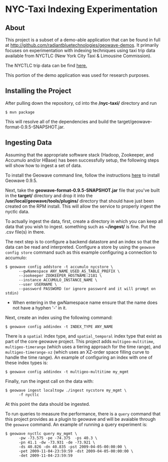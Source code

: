 # NYC-Taxi Indexing Experimentation
## About
This project is a subset of a demo-able application that can be found in full at http://github.com/radiantbluetechnologies/geowave-demos. It primarily focuses on experimentation with indexing techniques using taxi trip data available from NYCTLC (New York City Taxi & Limousine Commission).

The NYCTLC trip data can be find [here.](http://www.nyc.gov/html/tlc/html/about/trip_record_data.shtml)

This portion of the demo application was used for research purposes.


## Installing the Project
After pulling down the repository, cd into the **/nyc-taxi/** directory and run 
```
$ mvn package
```
This will resolve all of the dependencies and build the target/geowave-format-0.9.5-SNAPSHOT.jar. 

## Ingesting Data
Assuming that the appropriate software stack (Hadoop, Zookeeper, and Accumulo and/or HBase) has been successfully setup, the following steps will show how to ingest a set of data.

To install the Geowave command line, follow the instructions [here](https://locationtech.github.io/geowave/documentation.html#installation-from-rpm) to install Geowave 0.9.5.

Next, take the **geowave-format-0.9.5-SNAPSHOT.jar** file that you've built in the **target/** directory and drop it into the **/usr/local/geowave/tools/plugins/** directory that should have just been created on the RPM install. This will allow the service to properly ingest the nyctlc data. 

To actually ingest the data, first, create a directory in which you can keep all data that you wish to ingest. something such as **~/ingest/** is fine. Put the .csv file(s) in there.

The next step is to configure a backend datastore and an index so that the data can be read and interpreted. Configure a store by using the `geowave config store` command such as this example configuring a connection to accumulo:
```
$ geowave config addstore -t accumulo nycstore \ 
      --gwNamespace ANY_NAME_USED_AS_TABLE_PREFIX \ 
      --zookeeper ZOOKEEPER_HOSTNAME:2181 \
      --instance ACCUMULO_INSTANCE_NAME \
      --user USERNAME \
      --password PASSWORD (or ignore password and it will prompt on stdin)
```
* When entering in the gwNamespace name ensure that the name does not have a hyphen '-' in it.

Next, create an index using the following command:
```
$ geowave config addindex -t INDEX_TYPE ANY_NAME
```
There is a `spatial` index type, and `spatial_temporal` index type that exist as part of the core geowave project.  This project adds `multigeo-multitime`, `multigeo-timerange` (which uses a tiering approach for the time range), and `multigeo-timerange-xz` (which uses an XZ-order space filling curve to handle the time range).  An example of configuring an index with one of these index types is:
```
$ geowave config addindex -t multigeo-multitime my_mgmt
```
Finally, run the ingest call on the data with:
```
$ geowave ingest localtogw ./ingest nycstore my_mgmt \ 
	  -f nyctlc
```

At this point the data should be ingested.

To run queries to measure the performance, there is a `query` command that this project provides as a plugin to geowave and will be avaiable through the `geowave` command. An example of running a query experiment is:
```
$ geowave nyctlc query my_mgmt \ 
	  -pw -73.575 -pe -74.375  -ps 40.3 \
	  -pn 41.1 -dw -73.931 -de -73.921 \
	  -ds 40.826 -dn 40.835 -pst 2009-04-05-00:00:00 \
	  -pet 2009-11-04-23:59:59 -dst 2009-04-05-00:00:00 \
	  -det 2009-11-04-23:59:59
```

